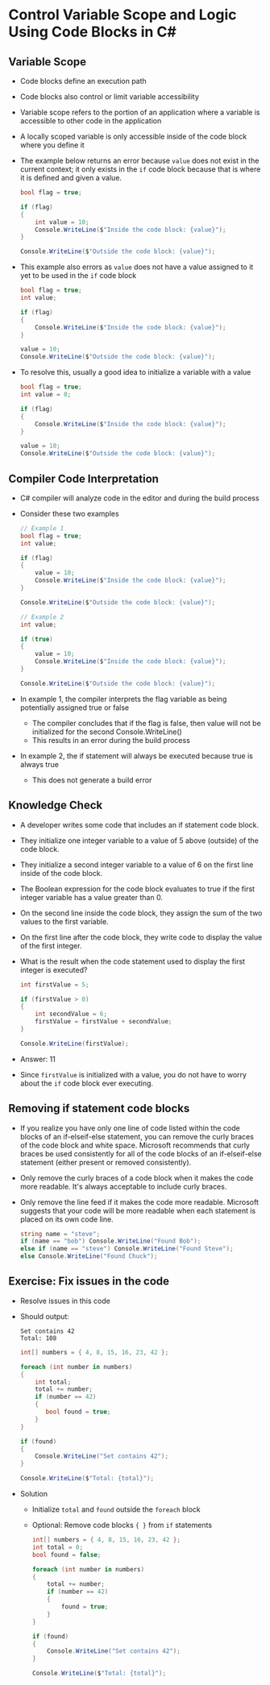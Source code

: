 # Control Variable Scope and Logic Using Code Blocks in C#

## Variable Scope
- Code blocks define an execution path
- Code blocks also control or limit variable accessibility
- Variable scope refers to the portion of an application where a variable is accessible to other code in the application
- A locally scoped variable is only accessible inside of the code block where you define it
- The example below returns an error because ```value``` does not exist in the current context; it only exists in the ```if``` code block because that is where it is defined and given a value.

    ```csharp
    bool flag = true;
    
    if (flag)
    {
        int value = 10;
        Console.WriteLine($"Inside the code block: {value}");
    }
    
    Console.WriteLine($"Outside the code block: {value}");
    ```

- This example also errors as ```value``` does not have a value assigned to it yet to be used in the ```if``` code block

    ```csharp
    bool flag = true;
    int value;
    
    if (flag)
    {
        Console.WriteLine($"Inside the code block: {value}");
    }

    value = 10;
    Console.WriteLine($"Outside the code block: {value}");
    ```

- To resolve this, usually a good idea to initialize a variable with a value

    ```csharp
    bool flag = true;
    int value = 0;
    
    if (flag)
    {
        Console.WriteLine($"Inside the code block: {value}");
    }
    
    value = 10;
    Console.WriteLine($"Outside the code block: {value}");
    ```

## Compiler Code Interpretation
- C# compiler will analyze code in the editor and during the build process
- Consider these two examples

    ```csharp
    // Example 1
    bool flag = true;
    int value;
    
    if (flag)
    {
        value = 10;
        Console.WriteLine($"Inside the code block: {value}");
    }
    
    Console.WriteLine($"Outside the code block: {value}");
    ```
    
    ```csharp
    // Example 2
    int value;
    
    if (true)
    {
        value = 10;
        Console.WriteLine($"Inside the code block: {value}");
    }
    
    Console.WriteLine($"Outside the code block: {value}");
    ```

- In example 1, the compiler interprets the flag variable as being potentially assigned true or false
    - The compiler concludes that if the flag is false, then value will not be initialized for the second Console.WriteLine()
    - This results in an error during the build process
- In example 2, the if statement will always be executed because true is always true
    - This does not generate a build error

## Knowledge Check
- A developer writes some code that includes an if statement code block.
- They initialize one integer variable to a value of 5 above (outside) of the code block.
- They initialize a second integer variable to a value of 6 on the first line inside of the code block.
- The Boolean expression for the code block evaluates to true if the first integer variable has a value greater than 0.
- On the second line inside the code block, they assign the sum of the two values to the first variable.
- On the first line after the code block, they write code to display the value of the first integer.
- What is the result when the code statement used to display the first integer is executed?

    ```csharp
    int firstValue = 5;

    if (firstValue > 0)
    {
        int secondValue = 6;
        firstValue = firstValue + secondValue;
    }

    Console.WriteLine(firstValue);
    ```

- Answer: 11
- Since ```firstValue``` is initialized with a value, you do not have to worry about the ```if``` code block ever executing.

## Removing if statement code blocks
- If you realize you have only one line of code listed within the code blocks of an if-elseif-else statement, you can remove the curly braces of the code block and white space. Microsoft recommends that curly braces be used consistently for all of the code blocks of an if-elseif-else statement (either present or removed consistently).
- Only remove the curly braces of a code block when it makes the code more readable. It's always acceptable to include curly braces.
- Only remove the line feed if it makes the code more readable. Microsoft suggests that your code will be more readable when each statement is placed on its own code line.


    ```csharp
    string name = "steve";
    if (name == "bob") Console.WriteLine("Found Bob");
    else if (name == "steve") Console.WriteLine("Found Steve");
    else Console.WriteLine("Found Chuck");
    ```

## Exercise: Fix issues in the code
- Resolve issues in this code
- Should output:
    ```
    Set contains 42
    Total: 108
    ```

    ```csharp
    int[] numbers = { 4, 8, 15, 16, 23, 42 };

    foreach (int number in numbers)
    {
        int total;
        total += number;
        if (number == 42)
        {
           bool found = true;
        }
    }

    if (found) 
    {
        Console.WriteLine("Set contains 42");
    }

    Console.WriteLine($"Total: {total}");
    ```

- Solution
    - Initialize ```total``` and ```found``` outside the ```foreach``` block
    - Optional: Remove code blocks ```{ }``` from ```if``` statements

        ```csharp
        int[] numbers = { 4, 8, 15, 16, 23, 42 };
        int total = 0;
        bool found = false;

        foreach (int number in numbers)
        {
            total += number;
            if (number == 42)
            {
                found = true;
            }
        }

        if (found)
        {
            Console.WriteLine("Set contains 42");
        }

        Console.WriteLine($"Total: {total}");
        ```

